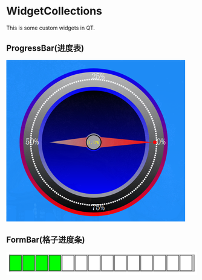 # WidgetCollections
This is some custom widgets in QT.

## ProgressBar(进度表)
![](image/progress.png)

## FormBar(格子进度条)
![](image/formbar.png)
